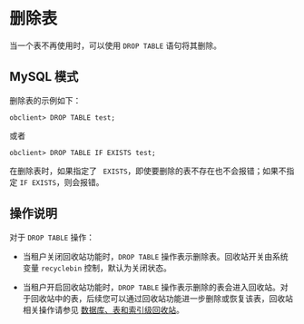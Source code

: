 删除表 
========================

当一个表不再使用时，可以使用 `DROP TABLE` 语句将其删除。

MySQL 模式 
-----------------------------

删除表的示例如下：

    obclient> DROP TABLE test;



或者

    obclient> DROP TABLE IF EXISTS test;



在删除表时，如果指定了 ` EXISTS`，即使要删除的表不存在也不会报错；如果不指定 `IF EXISTS`，则会报错。

操作说明 
-------------------------

对于 `DROP TABLE` 操作：

* 当租户关闭回收站功能时，`DROP TABLE` 操作表示删除表。回收站开关由系统变量 `recyclebin` 控制，默认为关闭状态。

  

* 当租户开启回收站功能时，`DROP TABLE` 操作表示删除的表会进入回收站。对于回收站中的表，后续您可以通过回收站功能进一步删除或恢复该表，回收站相关操作请参见 [数据库、表和索引级回收站](t2084263.html#topic-2084263)。

  




